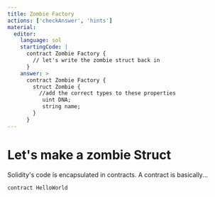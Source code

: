 ```yaml
---
title: Zombie Factory
actions: ['checkAnswer', 'hints']
material: 
  editor:
    language: sol
    startingCode: |
      contract Zombie Factory {
        // let's write the zombie struct back in
      }
    answer: >
      contract Zombie Factory {
        struct Zombie {
          //add the correct types to these properties
           uint DNA;
           string name;
        }
      }
---
```


# Let's make a zombie Struct

Solidity's code is encapsulated in contracts. A contract is basically...

```
contract HelloWorld

```
